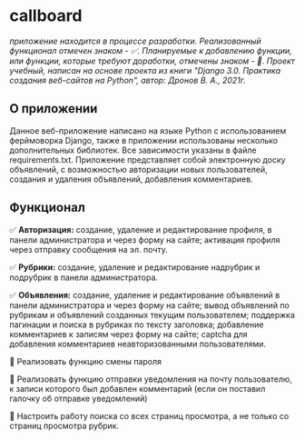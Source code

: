 # callboard 
*приложение находится в процессе разработки. 
Реализованный функционал отмечен знаком - :white_check_mark:. 
Планируемые к добавлению функции, или функции, которые требуют доработки, отмечены знаком - :black_square_button:.
Проект учебный, написан на основе проекта из книги "Django 3.0. Практика создания веб-сайтов на Python", автор: Дронов В. А., 2021г.*

## О приложении
  Данное веб-приложение написано на языке Python с использованием ферймоворка Django, также в приложении использованы несколько дополнительных библиотек. Все зависимости 
  указаны в файле requirements.txt. 
  Приложение представляет собой электронную доску объявлений, с возможностью авторизации новых пользователей, создания и удаления объявлений, добавления комментариев. 
  
## Функционал
  :white_check_mark: **Авторизация:** создание, удаление и редактирование профиля, в панели администратора и через форму на сайте;
                                      активация профиля через отправку сообщения на эл. почту.
                                      
  :white_check_mark: **Рубрики:** создание, удаление и редактирование надрубрик и подрубрик в панели администратора.
  
  :white_check_mark: **Объявления:** создание, удаление и редактирование объявлений в панели администратора и через форму на сайте;
                                    вывод объявлений по рубрикам и объявлений созданных текущим пользователем;
                                    поддержка пагинации и поиска в рубриках по тексту заголовка;
                                    добавление комментариев к записям через форму на сайте;
                                    captcha для добавления комментариев неавторизованными пользователями.
                                    
  :black_square_button: Реализовать функцию смены пароля 
 
  :black_square_button: Реализовать функцию отправки уведомления на почту пользователю, к записи которого был добавлен комментарий (если он поставил галочку об отправке 
                        уведомлений)
                        
  :black_square_button: Настроить работу поиска со всех страниц просмотра, а не только со страниц просмотра рубрик. 


